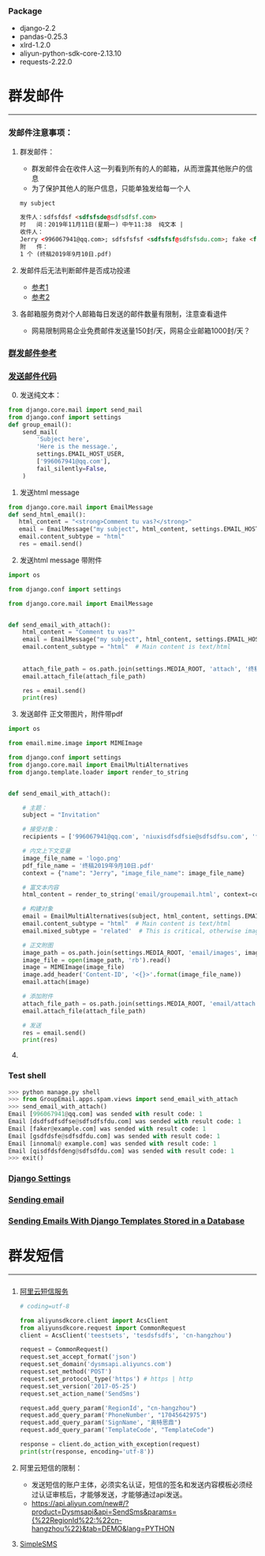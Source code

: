 
### Package
* django-2.2
* pandas-0.25.3
* xlrd-1.2.0
* aliyun-python-sdk-core-2.13.10
* requests-2.22.0

# 群发邮件
----------

### 发邮件注意事项：

1. 群发邮件：
    - 群发邮件会在收件人这一列看到所有的人的邮箱，从而泄露其他账户的信息
    - 为了保护其他人的账户信息，只能单独发给每一个人
    ```html
    my subject
    
    发件人：sdfsfdsf <sdfsfsde@sdfsdfsf.com>    	
    时   间：2019年11月11日(星期一) 中午11:38	纯文本 |  
    收件人：
    Jerry <996067941@qq.com>; sdfsfsfsf <sdfsfsf@sdfsfsdu.com>; fake <fake@example.com>
    附   件：
    1 个 (终稿2019年9月10日.pdf)
    ```

2. 发邮件后无法判断邮件是否成功投递
    - [参考1](https://stackoverflow.com/questions/2342456/how-to-check-if-the-mail-has-been-sent-successfully)
    - [参考2](https://unix.stackexchange.com/questions/179205/is-there-any-way-to-check-email-sent-success-acknowledgement)

3. 各邮箱服务商对个人邮箱每日发送的邮件数量有限制，注意查看退件
    - 网易限制网易企业免费邮件发送量150封/天，网易企业邮箱1000封/天？ 

### [群发邮件参考](https://www.jb51.net/article/34498.htm)


### [发送邮件代码](https://www.tutorialspoint.com/django/django_sending_emails.htm)

0. 发送纯文本：
```python
from django.core.mail import send_mail
from django.conf import settings
def group_email():
    send_mail(
        'Subject here',
        'Here is the message.',
        settings.EMAIL_HOST_USER,
        ['996067941@qq.com'],
        fail_silently=False,
    )
```

1. 发送html message
```python
from django.core.mail import EmailMessage
def send_html_email():
   html_content = "<strong>Comment tu vas?</strong>"
   email = EmailMessage("my subject", html_content, settings.EMAIL_HOST_USER, ['996067941@qq.com'])
   email.content_subtype = "html"
   res = email.send()
```

2. 发送html message 带附件
```python
import os

from django.conf import settings

from django.core.mail import EmailMessage


def send_email_with_attach():
    html_content = "Comment tu vas?"
    email = EmailMessage("my subject", html_content, settings.EMAIL_HOST_USER, ['996067941@qq.com'])
    email.content_subtype = "html"  # Main content is text/html
    
    
    attach_file_path = os.path.join(settings.MEDIA_ROOT, 'attach', '终稿2019年9月10日.pdf')
    email.attach_file(attach_file_path)

    res = email.send()
    print(res)
```

3. 发送邮件 正文带图片，附件带pdf
```python
import os

from email.mime.image import MIMEImage

from django.conf import settings
from django.core.mail import EmailMultiAlternatives
from django.template.loader import render_to_string


def send_email_with_attach():

    # 主题：
    subject = "Invitation"

    # 接受对象：
    recipients = ['996067941@qq.com', 'niuxisdfsdfsie@sdfsdfsu.com', 'fake@example.com']

    # 内文上下文变量
    image_file_name = 'logo.png'
    pdf_file_name = '终稿2019年9月10日.pdf'
    context = {"name": "Jerry", "image_file_name": image_file_name}

    # 富文本内容
    html_content = render_to_string('email/groupemail.html', context=context).strip()

    # 构建对象
    email = EmailMultiAlternatives(subject, html_content, settings.EMAIL_HOST_USER, recipients)
    email.content_subtype = "html"  # Main content is text/html
    email.mixed_subtype = 'related'  # This is critical, otherwise images will be displayed as attachments!

    # 正文附图
    image_path = os.path.join(settings.MEDIA_ROOT, 'email/images', image_file_name)
    image_file = open(image_path, 'rb').read()
    image = MIMEImage(image_file)
    image.add_header('Content-ID', '<{}>'.format(image_file_name))
    email.attach(image)

    # 添加附件
    attach_file_path = os.path.join(settings.MEDIA_ROOT, 'email/attach', pdf_file_name)
    email.attach_file(attach_file_path)

    # 发送
    res = email.send()
    print(res)
```

4. 



### Test shell
```python
>>> python manage.py shell
>>> from GroupEmail.apps.spam.views import send_email_with_attach
>>> send_email_with_attach()
Email [996067941@qq.com] was sended with result code: 1
Email [dsdfsdfsdfse@sdfsdfsfdu.com] was sended with result code: 1
Email [faker@example.com] was sended with result code: 1
Email [gsdfdsfe@sdfsdfdu.com] was sended with result code: 1
Email [innomal@ example.com] was sended with result code: 1
Email [qisdfdsfdeng@sdfsdfdu.com] was sended with result code: 1
>>> exit()
```


### [Django Settings](https://docs.djangoproject.com/en/2.2/ref/settings/)



### [Sending email](https://docs.djangoproject.com/en/2.2/topics/email/)


### [Sending Emails With Django Templates Stored in a Database](https://blog.anvileight.com/posts/django-email-templates-with-context-stored-in-database/)



# 群发短信
---------

###

1. [阿里云短信服务](https://help.aliyun.com/document_detail/112147.html?spm=a2c4g.11186623.6.646.240650a4JXmwiw)
    ```python
    # coding=utf-8
    
    from aliyunsdkcore.client import AcsClient
    from aliyunsdkcore.request import CommonRequest
    client = AcsClient('teestsets', 'tesdsfsdfs', 'cn-hangzhou')
    
    request = CommonRequest()
    request.set_accept_format('json')
    request.set_domain('dysmsapi.aliyuncs.com')
    request.set_method('POST')
    request.set_protocol_type('https') # https | http
    request.set_version('2017-05-25')
    request.set_action_name('SendSms')
    
    request.add_query_param('RegionId', "cn-hangzhou")
    request.add_query_param('PhoneNumber', "17045642975")
    request.add_query_param('SignName', "奥特思鼎")
    request.add_query_param('TemplateCode', "TemplateCode")
    
    response = client.do_action_with_exception(request)
    print(str(response, encoding='utf-8'))
    ```

2. 阿里云短信的限制：
    - 发送短信的账户主体，必须实名认证，短信的签名和发送内容模板必须经过认证审核后，才能够发送，才能够通过api发送。
    - https://api.aliyun.com/new#/?product=Dysmsapi&api=SendSms&params={%22RegionId%22:%22cn-hangzhou%22}&tab=DEMO&lang=PYTHON


3. [SimpleSMS](https://rapidapi.com/iddogino/api/simplesms)


